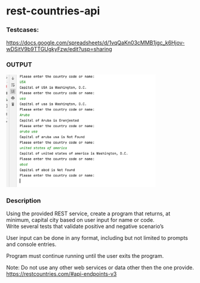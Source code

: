 # rest-countries-api

### Testcases:
https://docs.google.com/spreadsheets/d/1vqQaKn03cMMB1jgc_k6Hjov-wDSitV9b9TTGUgkyFzw/edit?usp=sharing 

### OUTPUT
<img src="output-screenshot.png" alt="alt text" width="400" height="300">

### Description
Using the provided REST service, create a program that returns, at minimum, capital city based on user input for name or code.<br>
Write several tests that validate positive and negative scenario’s<br>

User input can be done in any format, including but not limited to prompts and console entries.  <br>

Program must continue running until the user exits the program.<br>

Note: Do not use any other web services or data other then the one provide.<br>
https://restcountries.com/#api-endpoints-v3<br>

